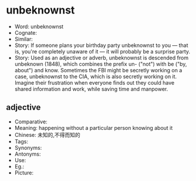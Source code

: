 # unbeknownst

- Word: unbeknownst
- Cognate: 
- Similar: 
- Story: If someone plans your birthday party unbeknownst to you — that is, you're completely unaware of it — it will probably be a surprise party.
- Story: Used as an adjective or adverb, unbeknownst is descended from unbeknown (1848), which combines the prefix un- ("not") with be ("by, about") and know. Sometimes the FBI might be secretly working on a case, unbeknownst to the CIA, which is also secretly working on it. Imagine their frustration when everyone finds out they could have shared information and work, while saving time and manpower.

## adjective

- Comparative: 
- Meaning: happening without a particular person knowing about it
- Chinese: 未知的,不得而知的
- Tags: 
- Synonyms: 
- Antonyms: 
- Use: 
- Eg.: 
- Picture: 

